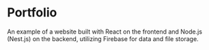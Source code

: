 # Portfolio
An example of a website built with React on the frontend and Node.js (Nest.js) on the backend, utilizing Firebase for data and file storage.
